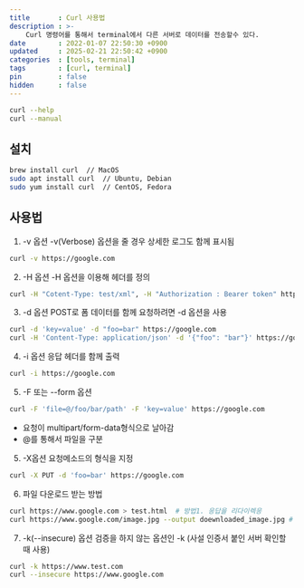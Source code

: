 ```yaml
---
title       : Curl 사용법
description : >-
    Curl 명령어를 통해서 terminal에서 다른 서버로 데이터를 전송할수 있다.
date        : 2022-01-07 22:50:30 +0900
updated     : 2025-02-21 22:50:42 +0900
categories  : [tools, terminal]
tags        : [curl, terminal]
pin         : false
hidden      : false
---
```


```sh
curl --help
curl --manual
```

## 설치
```sh
brew install curl  // MacOS
sudo apt install curl  // Ubuntu, Debian
sudo yum install curl  // CentOS, Fedora
```


## 사용법
1. -v 옵션
-v(Verbose) 옵션을 줄 경우 상세한 로그도 함께 표시됨
```sh
curl -v https://google.com
```

2. -H 옵션
-H 옵션을 이용해 헤더를 정의
```sh
curl -H "Cotent-Type: test/xml", -H "Authorization : Bearer token" https://google.com
```

3. -d 옵션
POST로 폼 데이터를 함께 요청하려면 -d 옵션을 사용
```sh
curl -d 'key=value' -d "foo=bar" https://google.com
curl -H 'Content-Type: application/json' -d '{"foo": "bar"}' https://google.com # json 형식으로 전송
```

4. -i 옵션
응답 헤더를 함께 출력
```sh
curl -i https://google.com
```

5. -F 또는 --form 옵션
```sh
curl -F 'file=@/foo/bar/path' -F 'key=value' https://google.com
```
- 요청이 multipart/form-data형식으로 날아감
- @를 통해서 파일을 구분

5. -X옵션
요청메소드의 형식을 지정
```sh
curl -X PUT -d 'foo=bar' https://google.com
```

6. 파일 다운로드 받는 방법
```sh
curl https://www.google.com > test.html  # 방법1. 응답을 리다이렉응
curl https://www.google.com/image.jpg --output doewnloaded_image.jpg # 방법2. 별도의 --output 옵션 지정
```

7. -k(--insecure) 옵션
검증을 하지 않는 옵션인 -k (사설 인증서 붙인 서버 확인할 때 사용)
```sh
curl -k https://www.test.com
curl --insecure https://www.google.com
```
